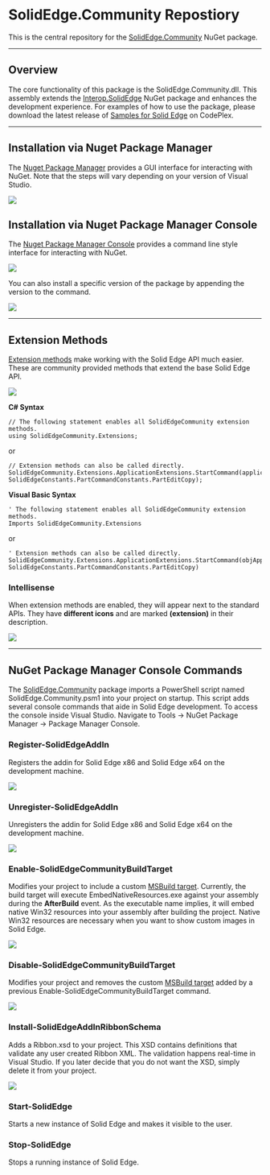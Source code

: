 SolidEdge.Community Repostiory
================
This is the central repository for the [SolidEdge.Community](http://www.nuget.org/packages/SolidEdge.Community) NuGet package.

---

## Overview
The core functionality of this package is the SolidEdge.Community.dll. This assembly extends the [Interop.SolidEdge](http://www.nuget.org/packages/Interop.SolidEdge) NuGet package and enhances the development experience. For examples of how to use the package, please download the latest release of [Samples for Solid Edge](https://solidedgesamples.codeplex.com/) on CodePlex.

---

## Installation via Nuget Package Manager
The [Nuget Package Manager](http://docs.nuget.org/docs/start-here/managing-nuget-packages-using-the-dialog) provides a GUI interface for interacting with NuGet. Note that the steps will vary depending on your version of Visual Studio.

![](https://raw.githubusercontent.com/SolidEdgeCommunity/SolidEdge.Community/master/media/Install.png)

## Installation via Nuget Package Manager Console
The [Nuget Package Manager Console](http://docs.nuget.org/docs/start-here/using-the-package-manager-console) provides a command line style interface for interacting with NuGet.

![](https://raw.githubusercontent.com/SolidEdgeCommunity/SolidEdge.Community/master/media/InstallCommandLine.png)

You can also install a specific version of the package by appending the version to the command.

![](https://raw.githubusercontent.com/SolidEdgeCommunity/SolidEdge.Community/master/media/InstallCommandLineVersion.png)

---

## Extension Methods
[Extension methods](http://msdn.microsoft.com/library/bb383977.aspx) make working with the Solid Edge API much easier. These are community provided methods that extend the base Solid Edge API.

![](https://raw.githubusercontent.com/SolidEdgeCommunity/SolidEdge.Community/master/media/ExtensionMethods.png)

**C# Syntax**

    // The following statement enables all SolidEdgeCommunity extension methods.
    using SolidEdgeCommunity.Extensions;
    
or
    
    // Extension methods can also be called directly.
    SolidEdgeCommunity.Extensions.ApplicationExtensions.StartCommand(application, SolidEdgeConstants.PartCommandConstants.PartEditCopy);

**Visual Basic Syntax**

    ' The following statement enables all SolidEdgeCommunity extension methods.
    Imports SolidEdgeCommunity.Extensions

or

    ' Extension methods can also be called directly.
    SolidEdgeCommunity.Extensions.ApplicationExtensions.StartCommand(objApplication, SolidEdgeConstants.PartCommandConstants.PartEditCopy)
    
### Intellisense
When extension methods are enabled, they will appear next to the standard APIs. They have **different icons** and are marked **(extension)** in their description.

![](https://raw.githubusercontent.com/SolidEdgeCommunity/SolidEdge.Community/master/media/ExtensionMethodIntellisense.png)

---

## NuGet Package Manager Console Commands
The [SolidEdge.Community](http://www.nuget.org/packages/SolidEdge.Community) package imports a PowerShell script named SolidEdge.Community.psm1 into your project on startup. This script adds several console commands that aide in Solid Edge development.  To access the console inside Visual Studio. Navigate to Tools -> NuGet Package Manager -> Package Manager Console. 

### Register-SolidEdgeAddIn
Registers the addin for Solid Edge x86 and Solid Edge  x64 on the development machine.

![](https://raw.githubusercontent.com/SolidEdgeCommunity/SolidEdge.Community/master/media/Register-SolidEdgeAddIn.png)

### Unregister-SolidEdgeAddIn
Unregisters the addin for Solid Edge x86 and Solid Edge x64 on the development machine.

![](https://raw.githubusercontent.com/SolidEdgeCommunity/SolidEdge.Community/master/media/Unregister-SolidEdgeAddIn.png)

### Enable-SolidEdgeCommunityBuildTarget
Modifies your project to include a custom [MSBuild target](http://msdn.microsoft.com/library/ms171462.aspx). Currently, the build target will execute EmbedNativeResources.exe against your assembly during the **AfterBuild** event. As the executable name implies, it will embed native Win32 resources into your assembly after building the project. Native Win32 resources are necessary when you want to show custom images in Solid Edge.

![](https://raw.githubusercontent.com/SolidEdgeCommunity/SolidEdge.Community/master/media/Enable-SolidEdgeCommunityBuildTarget.png)

### Disable-SolidEdgeCommunityBuildTarget
Modifies your project and removes the custom [MSBuild target](http://msdn.microsoft.com/library/ms171462.aspx) added by a previous Enable-SolidEdgeCommunityBuildTarget command.

![](https://raw.githubusercontent.com/SolidEdgeCommunity/SolidEdge.Community/master/media/Disable-SolidEdgeCommunityBuildTarget.png)

### Install-SolidEdgeAddInRibbonSchema
Adds a Ribbon.xsd to your project. This XSD contains definitions that validate any user created Ribbon XML. The validation happens real-time in Visual Studio. If you later decide that you do not want the XSD, simply delete it from your project.

![](https://raw.githubusercontent.com/SolidEdgeCommunity/SolidEdge.Community/master/media/Install-SolidEdgeAddInRibbonSchema.png)

### Start-SolidEdge
Starts a new instance of Solid Edge and makes it visible to the user.

### Stop-SolidEdge
Stops a running instance of Solid Edge.
